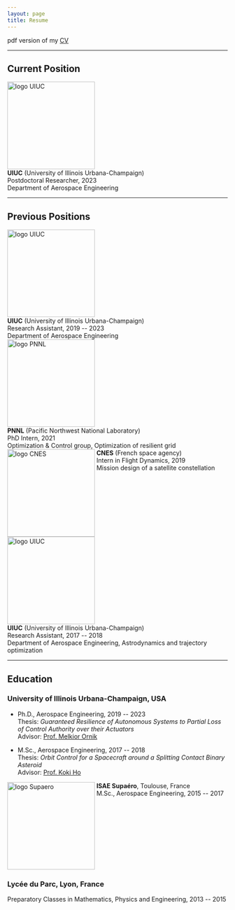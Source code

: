 ```yaml
---
layout: page
title: Resume
---
```



pdf version of my [CV](/assets/CV.pdf)

---

## Current Position

<div style="display:inline-block;vertical-align:top;">
    <img src="{{ site.baseurl }}/assets/UIUC.png" alt="logo UIUC" width="200" />
</div>
<div style="display:inline-block;">
  <div><strong>UIUC</strong> (University of Illinois Urbana-Champaign)</div>
  <div>Postdoctoral Researcher, 2023</div>
  <div>Department of Aerospace Engineering</div>
</div>


---

## Previous Positions

<div style="display:inline-block;vertical-align:top;">
    <img src="{{ site.baseurl }}/assets/UIUC.png" alt="logo UIUC" width="200" />
</div>
<div style="display:inline-block;">
  <div><strong>UIUC</strong> (University of Illinois Urbana-Champaign)</div>
  <div>Research Assistant, 2019 -- 2023</div>
  <div>Department of Aerospace Engineering</div>
</div>



<div style="display:inline-block;vertical-align:top;">
    <img src="{{ site.baseurl }}/assets/PNNL.png" alt="logo PNNL" width="200" />
</div>
<div style="display:inline-block;">
  <div><strong>PNNL</strong> (Pacific Northwest National Laboratory)</div>
  <div> PhD Intern, 2021</div>
  <div>Optimization & Control group, Optimization of resilient grid</div>
</div>


<div style="display:inline-block;vertical-align:top;">
    <img src="{{ site.baseurl }}/assets/CNES.png" alt="logo CNES" width="200" />
</div>
<div style="display:inline-block;">
  <div><strong>CNES</strong> (French space agency)</div>
  <div>Intern in Flight Dynamics, 2019</div>
  <div>Mission design of a satellite constellation</div>
</div>

<div style="display:inline-block;vertical-align:top;">
    <img src="{{ site.baseurl }}/assets/UIUC.png" alt="logo UIUC" width="200" />
</div>
<div style="display:inline-block;">
  <div><strong>UIUC</strong> (University of Illinois Urbana-Champaign)</div>
  <div>Research Assistant, 2017 -- 2018</div>
  <div>Department of Aerospace Engineering, Astrodynamics and trajectory optimization</div>
</div>





---

## Education

### University of Illinois Urbana-Champaign, USA
- Ph.D., Aerospace Engineering, 2019 -- 2023 <br>
  Thesis: *Guaranteed Resilience of Autonomous Systems to Partial Loss of Control Authority over their Actuators* <br>
  Advisor: [Prof. Melkior Ornik](https://mornik.web.illinois.edu/)

- M.Sc., Aerospace Engineering, 2017 -- 2018 <br>
  Thesis: *Orbit Control for a Spacecraft around a Splitting Contact Binary Asteroid* <br>
  Advisor: [Prof. Koki Ho](https://ae.gatech.edu/directory/person/koki-ho)



<div style="display:inline-block;vertical-align:top;">
    <img src="{{ site.baseurl }}/assets/SUPAERO.png" alt="logo Supaero" width="200" />
</div>
<div style="display:inline-block;">
    <div><strong>ISAE Supaéro</strong>, Toulouse, France </div>
    <div>M.Sc., Aerospace Engineering, 2015 -- 2017</div>
</div>



### Lycée du Parc, Lyon, France 
Preparatory Classes in Mathematics, Physics and Engineering, 2013 -- 2015


